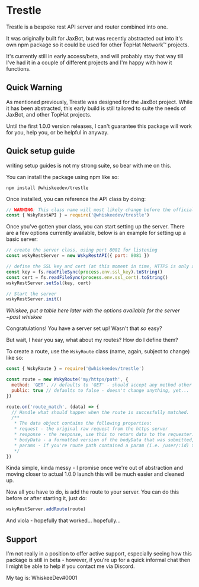 # Trestle
Trestle is a bespoke rest API server and router combined into one.

It was originally built for JaxBot, but was recently abstracted out into it's own npm package so it could be used for other TopHat Network­™ projects.

It's currently still in early access/beta, and will probably stay that way till I've had it in a couple of different projects and I'm happy with how it functions.

## Quick Warning
As mentioned previously, Trestle was designed for the JaxBot project. While it has been abstracted, this early build is still tailored to suite the needs of JaxBot, and other TopHat projects.

Until the first 1.0.0 version releases, I can't guarantee this package will work for you, help you, or be helpful in anyway.

## Quick setup guide
writing setup guides is not my strong suite, so bear with me on this.

You can install the package using npm like so:
```
npm install @whiskeedev/trestle
```
Once installed, you can reference the API class by doing:
```javascript
// WARNING: This class name will most likely change before the official release - please keep an eye on this guide.
const { WskyRestAPI } = require('@whiskeedev/trestle')
```

Once you've gotten your class, you can start setting up the server. There are a few options currently available, below is an example for setting up a basic server:
```javascript
// create the server class, using port 8081 for listening
const wskyRestServer = new WskyRestAPI({ port: 8081 })

// define the SSL key and cert (at this moment in time, HTTPS is only available and SSL details ARE required)
const key = fs.readFileSync(process.env.ssl_key).toString()
const cert = fs.readFileSync(process.env.ssl_cert).toString()
wskyRestServer.setSsl(key, cert)

// Start the server
wskyRestServer.init()
```

_Whiskee, put a table here later with the options available for the server ~past whiskee_

Congratulations! You have a server set up! Wasn't that _so_ easy?

But wait, I hear you say, what about my routes? How do I define them?

To create a route, use the `WskyRoute` class (name, again, subject to change) like so:
```javascript
const { WskyRoute } = require('@whiskeedev/trestle')

const route = new WskyRoute('my/https/path', {
  method: 'GET', // defaults to 'GET' - should accept any method other than 'OPTIONS' (only 'GET' and 'POST' have been tested as of right now)
  public: true // defaults to false - doesn't change anything, yet...
})

route.on('route_match', (data) => {
  // Handle what should happen when the route is succesfully matched.
  /**
   * The data object contains the following properties:
   * request - the original raw request from the https server
   * response - the response, use this to return data to the requester.
   * bodyData - a formatted version of the bodyData that was submitted, hopefully in JSON.
   * params - if you're route path contained a param (i.e. /user/:id) the value will be stored with the key used in the path.
   */
})
```
Kinda simple, kinda messy - I promise once we're out of abstraction and moving closer to actual 1.0.0 launch this will be much easier and cleaned up.

Now all you have to do, is add the route to your server. You can do this before or after starting it, just do:
```javascript
wskyRestServer.addRoute(route)
```

And viola - hopefully that worked... hopefully...

## Support
I'm not really in a position to offer active support, especially seeing how this package is still in beta - however, if you're up for a quick informal chat then I might be able to help if you contact me via Discord.

My tag is: WhiskeeDev#0001